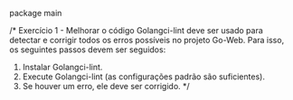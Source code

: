 package main

/*
Exercício 1 - Melhorar o código
Golangci-lint deve ser usado para detectar e corrigir todos os erros possíveis no projeto
Go-Web. Para isso, os seguintes passos devem ser seguidos:
1. Instalar Golangci-lint.
2. Execute Golangci-lint (as configurações padrão são suficientes).
3. Se houver um erro, ele deve ser corrigido.
*/
